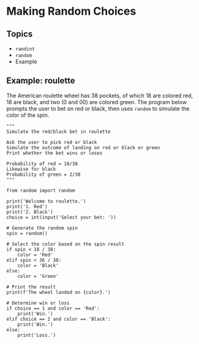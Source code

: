 # Making Random Choices

## Topics

- `randint`
- `random`
- Example




## Example: roulette
The American roulette wheel has 38 pockets, of which 18 are colored red, 18 are black, and two (0 and 00) are colored green. The program below prompts the user to bet on red or black, then uses `random` to simulate the color of the spin.

```
"""
Simulate the red/black bet in roulette

Ask the user to pick red or black
Simulate the outcome of landing on red or black or green
Print whether the bet wins or loses

Probability of red = 18/38
Likewise for black
Probability of green = 2/38
"""

from random import random

print('Welcome to roulette.')
print('1. Red')
print('2. Black')
choice = int(input('Select your bet: '))

# Generate the random spin
spin = random()

# Select the color based on the spin result
if spin < 18 / 38:
    color = 'Red'
elif spin < 36 / 38:
    color = 'Black'
else:
    color = 'Green'

# Print the result
print(f'The wheel landed on {color}.')

# Determine win or loss
if choice == 1 and color == 'Red':
    print('Win.')
elif choice == 2 and color == 'Black':
    print('Win.')
else:
    print('Loss.')
```

